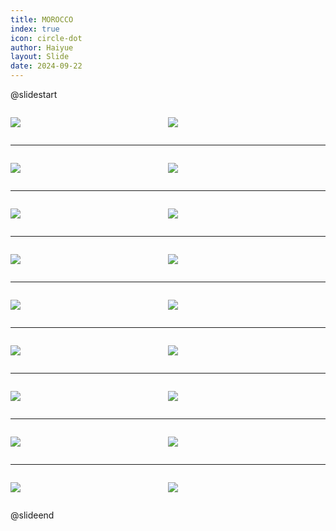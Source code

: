 ```yaml
---
title: MOROCCO
index: true
icon: circle-dot
author: Haiyue
layout: Slide
date: 2024-09-22
---
```

 
@slidestart

<div style="display:flex">
<div style="flex:1">

![](https://raw.githubusercontent.com/yclord/reading/refs/heads/master/english/Level-L/MOROCCO/001.webp)
</div>
<div style="flex:1">

![](https://raw.githubusercontent.com/yclord/reading/refs/heads/master/english/Level-L/MOROCCO/002.webp)
</div>
</div>

---

<div style="display:flex">
<div style="flex:1">

![](https://raw.githubusercontent.com/yclord/reading/refs/heads/master/english/Level-L/MOROCCO/003.webp)
</div>
<div style="flex:1">

![](https://raw.githubusercontent.com/yclord/reading/refs/heads/master/english/Level-L/MOROCCO/004.webp)
</div>
</div>

---

<div style="display:flex">
<div style="flex:1">

![](https://raw.githubusercontent.com/yclord/reading/refs/heads/master/english/Level-L/MOROCCO/005.webp)
</div>
<div style="flex:1">

![](https://raw.githubusercontent.com/yclord/reading/refs/heads/master/english/Level-L/MOROCCO/006.webp)
</div>
</div>

---

<div style="display:flex">
<div style="flex:1">

![](https://raw.githubusercontent.com/yclord/reading/refs/heads/master/english/Level-L/MOROCCO/007.webp)
</div>
<div style="flex:1">

![](https://raw.githubusercontent.com/yclord/reading/refs/heads/master/english/Level-L/MOROCCO/008.webp)
</div>
</div>

---

<div style="display:flex">
<div style="flex:1">

![](https://raw.githubusercontent.com/yclord/reading/refs/heads/master/english/Level-L/MOROCCO/009.webp)
</div>
<div style="flex:1">

![](https://raw.githubusercontent.com/yclord/reading/refs/heads/master/english/Level-L/MOROCCO/010.webp)
</div>
</div>

---

<div style="display:flex">
<div style="flex:1">

![](https://raw.githubusercontent.com/yclord/reading/refs/heads/master/english/Level-L/MOROCCO/011.webp)
</div>
<div style="flex:1">

![](https://raw.githubusercontent.com/yclord/reading/refs/heads/master/english/Level-L/MOROCCO/012.webp)
</div>
</div>

---

<div style="display:flex">
<div style="flex:1">

![](https://raw.githubusercontent.com/yclord/reading/refs/heads/master/english/Level-L/MOROCCO/013.webp)
</div>
<div style="flex:1">

![](https://raw.githubusercontent.com/yclord/reading/refs/heads/master/english/Level-L/MOROCCO/014.webp)
</div>
</div>

---

<div style="display:flex">
<div style="flex:1">

![](https://raw.githubusercontent.com/yclord/reading/refs/heads/master/english/Level-L/MOROCCO/015.webp)
</div>
<div style="flex:1">

![](https://raw.githubusercontent.com/yclord/reading/refs/heads/master/english/Level-L/MOROCCO/016.webp)
</div>
</div>

---

<div style="display:flex">
<div style="flex:1">

![](https://raw.githubusercontent.com/yclord/reading/refs/heads/master/english/Level-L/MOROCCO/017.webp)
</div>
<div style="flex:1">

![](https://raw.githubusercontent.com/yclord/reading/refs/heads/master/english/Level-L/MOROCCO/018.webp)
</div>
</div>

@slideend